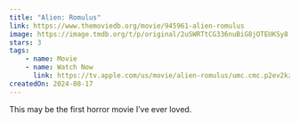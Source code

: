 ```yaml
---
title: "Alien: Romulus"
link: https://www.themoviedb.org/movie/945961-alien-romulus
image: https://image.tmdb.org/t/p/original/2uSWRTtCG336nuBiG8jOTEUKSy8.jpg
stars: 3
tags:
    - name: Movie
    - name: Watch Now
      link: https://tv.apple.com/us/movie/alien-romulus/umc.cmc.p2ev2kz5funesqe6zset1oa7
createdOn: 2024-08-17
---
```


This may be the first horror movie I’ve ever loved.
